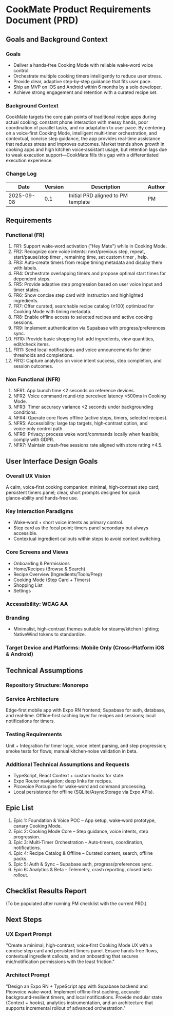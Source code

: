 # CookMate Product Requirements Document (PRD)

## Goals and Background Context

### Goals
- Deliver a hands‑free Cooking Mode with reliable wake‑word voice control.
- Orchestrate multiple cooking timers intelligently to reduce user stress.
- Provide clear, adaptive step‑by‑step guidance that fits user pace.
- Ship an MVP on iOS and Android within 6 months by a solo developer.
- Achieve strong engagement and retention with a curated recipe set.

### Background Context
CookMate targets the core pain points of traditional recipe apps during actual cooking: constant phone interaction with messy hands, poor coordination of parallel tasks, and no adaptation to user pace. By centering on a voice‑first Cooking Mode, intelligent multi‑timer orchestration, and contextual, concise step guidance, the app provides real‑time assistance that reduces stress and improves outcomes. Market trends show growth in cooking apps and high kitchen voice‑assistant usage, but retention lags due to weak execution support—CookMate fills this gap with a differentiated execution experience.

### Change Log
| Date       | Version | Description                         | Author |
|------------|---------|-------------------------------------|--------|
| 2025-09-08 | 0.1     | Initial PRD aligned to PM template  | PM     |

## Requirements

### Functional (FR)
1. FR1: Support wake‑word activation ("Hey Mate") while in Cooking Mode.
2. FR2: Recognize core voice intents: next/previous step, repeat, start/pause/stop timer <label>, remaining time, set custom timer <duration>, help.
3. FR3: Auto‑create timers from recipe timing metadata and display them with labels.
4. FR4: Orchestrate overlapping timers and propose optimal start times for dependent steps.
5. FR5: Provide adaptive step progression based on user voice input and timer states.
6. FR6: Show concise step card with instruction and highlighted ingredients.
7. FR7: Offer curated, searchable recipe catalog (≥100) optimized for Cooking Mode with timing metadata.
8. FR8: Enable offline access to selected recipes and active cooking sessions.
9. FR9: Implement authentication via Supabase with progress/preferences sync.
10. FR10: Provide basic shopping list: add ingredients, view quantities, edit/check items.
11. FR11: Send local notifications and voice announcements for timer thresholds and completions.
12. FR12: Capture analytics on voice intent success, step completion, and session outcomes.

### Non Functional (NFR)
1. NFR1: App launch time <2 seconds on reference devices.
2. NFR2: Voice command round‑trip perceived latency <500ms in Cooking Mode.
3. NFR3: Timer accuracy variance <2 seconds under backgrounding conditions.
4. NFR4: Operate core flows offline (active steps, timers, selected recipes).
5. NFR5: Accessibility: large tap targets, high‑contrast option, and voice‑only control path.
6. NFR6: Privacy: process wake word/commands locally when feasible; comply with GDPR.
7. NFR7: Maintain crash‑free sessions rate aligned with store rating ≥4.5.

## User Interface Design Goals

### Overall UX Vision
A calm, voice‑first cooking companion: minimal, high‑contrast step card; persistent timers panel; clear, short prompts designed for quick glance‑ability and hands‑free use.

### Key Interaction Paradigms
- Wake‑word + short voice intents as primary control.
- Step card as the focal point; timers panel secondary but always accessible.
- Contextual ingredient callouts within steps to avoid context switching.

### Core Screens and Views
- Onboarding & Permissions
- Home/Recipes (Browse & Search)
- Recipe Overview (Ingredients/Tools/Prep)
- Cooking Mode (Step Card + Timers)
- Shopping List
- Settings

### Accessibility: WCAG AA

### Branding
- Minimalist, high‑contrast themes suitable for steamy/kitchen lighting; NativeWind tokens to standardize.

### Target Device and Platforms: Mobile Only (Cross‑Platform iOS & Android)

## Technical Assumptions

### Repository Structure: Monorepo

### Service Architecture
Edge‑first mobile app with Expo RN frontend; Supabase for auth, database, and real‑time. Offline‑first caching layer for recipes and sessions; local notifications for timers.

### Testing Requirements
Unit + Integration for timer logic, voice intent parsing, and step progression; smoke tests for flows; manual kitchen‑noise validation in beta.

### Additional Technical Assumptions and Requests
- TypeScript, React Context + custom hooks for state.
- Expo Router navigation; deep links for recipes.
- Picovoice Porcupine for wake‑word and command processing.
- Local persistence for offline (SQLite/AsyncStorage via Expo APIs).

## Epic List
1. Epic 1: Foundation & Voice POC – App setup, wake‑word prototype, canary Cooking Mode.
2. Epic 2: Cooking Mode Core – Step guidance, voice intents, step progression.
3. Epic 3: Multi‑Timer Orchestration – Auto‑timers, coordination, notifications.
4. Epic 4: Recipe Catalog & Offline – Curated content, search, offline packs.
5. Epic 5: Auth & Sync – Supabase auth, progress/preferences sync.
6. Epic 6: Analytics & Beta – Telemetry, crash reporting, closed beta rollout.

## Checklist Results Report
(To be populated after running PM checklist with the current PRD.)

## Next Steps

### UX Expert Prompt
"Create a minimal, high‑contrast, voice‑first Cooking Mode UX with a concise step card and persistent timers panel. Ensure hands‑free flows, contextual ingredient callouts, and an onboarding that secures mic/notification permissions with the least friction."

### Architect Prompt
"Design an Expo RN + TypeScript app with Supabase backend and Picovoice wake‑word. Implement offline‑first caching, accurate background‑resilient timers, and local notifications. Provide modular state (Context + hooks), analytics instrumentation, and an architecture that supports incremental rollout of advanced orchestration."
